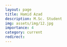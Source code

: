 ```yaml
---
layout: page
title: Hamid Azad
description: M.Sc. Student
img: assets/img/12.jpg
importance: 4
category: current
redirect:
---
```



